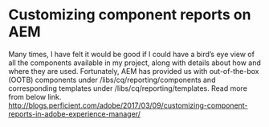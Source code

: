 # Customizing component reports on AEM
Many times, I have felt it would be good if I could have a bird’s eye view of all the components available in my project, along with details about how and where they are used. Fortunately, AEM has provided us with out-of-the-box (OOTB) components under /libs/cq/reporting/components and corresponding templates under /libs/cq/reporting/templates. Read more from below link.
http://blogs.perficient.com/adobe/2017/03/09/customizing-component-reports-in-adobe-experience-manager/
